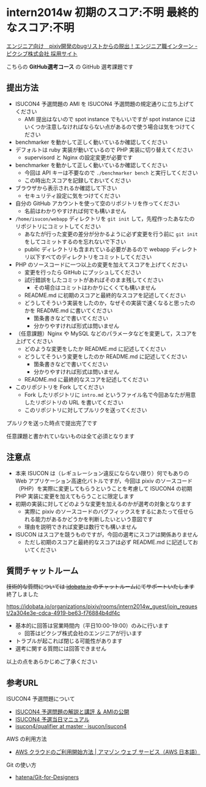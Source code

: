 intern2014w
初期のスコア:不明
最終的なスコア:不明
===========

[エンジニア向け　pixiv開発のbugリストからの脱出！エンジニア職インターン - ピクシブ株式会社 採用サイト](https://ssl.pixiv.net/recruit/entry/winter_intern.php)

こちらの __GitHub選考コース__ の GitHub 選考課題です

## 提出方法

  * ISUCON4 予選問題の AMI を ISUCON4 予選問題の規定通りに立ち上げてください
    * AMI 提出はないので spot instance でもいいですが spot instance にはいくつか注意しなければならない点があるので使う場合は気をつけてください
  * benchmarker を動かして正しく動いているか確認してください
  * デフォルトは ruby 実装が動いているので PHP 実装に切り替えてください
    * supervisord と Nginx の設定変更が必要です
  * benchmarker を動かして正しく動いているか確認してください
    * 今回は API キーは不要なので `./benchmarker bench` と実行してください
    * この時出たスコアを記録しておいてください
  * ブラウザから表示されるか確認して下さい
    * セキュリティ設定に気をつけてください
  * 自分の GitHub アカウントを使って空のリポジトリを作ってください
    * 名前はわかりやすければ何でも構いません
  * `/home/isucon/webapp` ディレクトリを `git init` して，先程作ったあなたのリポジトリにコミットしてください
    * あなたが行った変更の差分が分かるように必ず変更を行う前に `git init` をしてコミットするのを忘れないで下さい
    * public ディレクトリも含まれている必要があるので webapp ディレクトリ以下すべてのディレクトリをコミットしてください
  * PHP のソースコードに一つ以上の変更を加えてスコアを上げてください
    * 変更を行ったら GitHub にプッシュしてください
    * 試行錯誤をしたコミットがあればそのまま残してください
      * その場合はコミットはわかりにくくても構いません
    * README.md に初期のスコアと最終的なスコアを記述してください
    * どうしてそういう実装をしたのか，なぜその実装で速くなると思ったのかを README.md に書いてください
      * 箇条書きなどで書いてください
      * 分かりやすければ形式は問いません
  * （任意課題）Nginx や MySQL などのパラメータなどを変更して，スコアを上げてください
    * どのような変更をしたか README.md に記述してください
    * どうしてそういう変更をしたのか README.md に記述してください
      * 箇条書きなどで書いてください
      * 分かりやすければ形式は問いません
    * README.md に最終的なスコアを記述してください
  * このリポジトリを Fork してください
    * Fork したリポジトリに `intro.md` というファイル名で今回あなたが用意したリポジトリの URL を書いてください
    * このリポジトリに対してプルリクを送ってください

プルリクを送った時点で提出完了です

任意課題と書かれていないものは全て必須となります


## 注意点

  * 本来 ISUCON は（レギュレーション違反にならない限り）何でもありの Web アプリケーション高速化バトルですが，今回は pixiv のソースコード（PHP）を実際に変更してもらうということを考慮して ISUCON4 の初期 PHP 実装に変更を加えてもらうことに限定します
  * 初期の実装に対してどのような変更を加えるのかが選考の対象となります
    * 実際に pixiv のソースコードのバグフィックスをするにあたって任せられる能力があるかどうかを判断したいという意図です
    * 理由を説明できれば変更は数行でも構いません
  * ISUCON はスコアを競うものですが，今回の選考にスコアは関係ありません
    * ただし初期のスコアと最終的なスコアは必ず README.md に記述しておいてください

## 質問チャットルーム

~~技術的な質問については [idobata.io](https://idobata.io/) のチャットルームにてサポートいたします~~
終了しました

https://idobata.io/organizations/pixiv/rooms/intern2014w_guest/join_request/2a304e3e-cdca-4919-be63-f76884b4df4c

  * 基本的に回答は営業時間内（平日10:00-19:00）のみに行います
    * 回答はピクシブ株式会社のエンジニアが行います
  * トラブルが起これば閉じる可能性があります
  * 選考に関する質問には回答できません

以上の点をあらかじめご了承ください

## 参考URL

ISUCON4 予選問題について

  * [ISUCON4 予選問題の解説と講評 ＆ AMIの公開](http://isucon.net/archives/40724693.html)
  * [ISUCON4 予選当日マニュアル](https://gist.github.com/mirakui/e394ed543415852d34a6)
  * [isucon4/qualifier at master · isucon/isucon4](https://github.com/isucon/isucon4/tree/master/qualifier)

AWS の利用方法

  * [AWS クラウドのご利用開始方法 | アマゾン ウェブ サービス（AWS 日本語）](http://aws.amazon.com/jp/getting-started/)

Git の使い方

  * [hatena/Git-for-Designers](https://github.com/hatena/Git-for-Designers)
